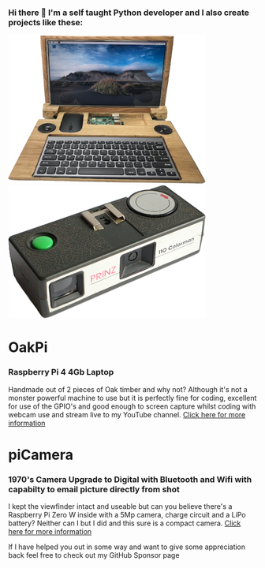### Hi there 👋 I'm a self taught Python developer and I also create projects like these:
![OakPi Laptop](OakPi400.png)![1970's Camera Upgrade to Digital with Bluetooth and Wifi with capabilty to email picture directly from shot](piCamera400.png)
# OakPi
### Raspberry Pi 4 4Gb Laptop
Handmade out of 2 pieces of Oak timber and why not? Although it's not a monster powerful machine to use but it is perfectly fine for coding, excellent for use of the GPIO's and good enough to screen capture whilst coding with webcam use and stream live to my YouTube channel.
[Click here for more information](https://raspipkr.github.io/martinparkers/11.html)

# piCamera
### 1970's Camera Upgrade to Digital with Bluetooth and Wifi with capabilty to email picture directly from shot
I kept the viewfinder intact and useable but can you believe there's a Raspberry Pi Zero W inside with a 5Mp camera, charge circuit and a LiPo battery?
Neither can I but I did and this sure is a compact camera.
[Click here for more information](https://raspipkr.github.io/martinparkers/10.html)

If I have helped you out in some way and want to give some appreciation back feel free to check out my GitHub Sponsor page
<!--
**RasPiPkr/RasPiPkr** is a ✨ _special_ ✨ repository because its `README.md` (this file) appears on your GitHub profile.

Here are some ideas to get you started:

- 🔭 I’m currently working on ...
- 🌱 I’m currently learning ...
- 👯 I’m looking to collaborate on ...
- 🤔 I’m looking for help with ...
- 💬 Ask me about ...
- 📫 How to reach me: ...
- 😄 Pronouns: ...
- ⚡ Fun fact: ...
-->
